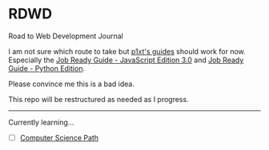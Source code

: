 # RDWD
Road to Web Development Journal

I am not sure which route to take but [p1xt's guides](https://github.com/P1xt/p1xt-guides) should work for now. Especially the [Job Ready Guide - JavaScript Edition 3.0](https://github.com/P1xt/p1xt-guides/blob/master/job-ready-javascript-edition-3.0.md) and [Job Ready Guide - Python Edition](https://github.com/P1xt/p1xt-guides/blob/master/job-ready-python-edition.md).

Please convince me this is a bad idea.

This repo will be restructured as needed as I progress.

---

Currently learning...

- [ ] [Computer Science Path](https://github.com/ramidem/RDWD/blob/master/Python/Codecademy/CS_Path/CS_Path.md)
